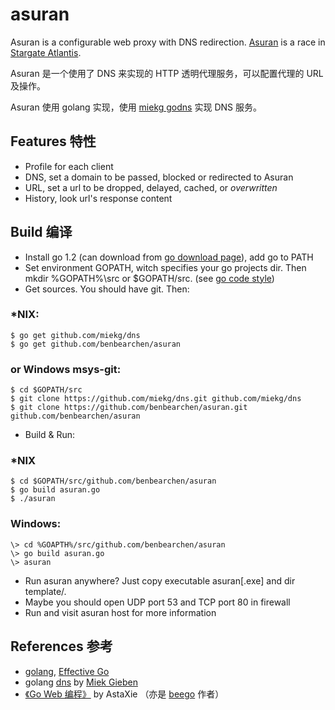 asuran
=========

Asuran is a configurable web proxy with DNS redirection.  [Asuran](http://en.wikipedia.org/wiki/Asuran_%28Stargate%29) is a race in [Stargate Atlantis](http://en.wikipedia.org/wiki/Stargate_Atlantis).

Asuran 是一个使用了 DNS 来实现的 HTTP 透明代理服务，可以配置代理的 URL 及操作。

Asuran 使用 golang 实现，使用 [miekg godns](https://github.com/miekg/dns/) 实现 DNS 服务。


Features 特性
---------

* Profile for each client
* DNS, set a domain to be passed, blocked or redirected to Asuran
* URL, set a url to be dropped, delayed, cached, or <i>overwritten</i>
* History, look url's response content


Build 编译
---------
* Install go 1.2 (can download from [go download page](https://code.google.com/p/go/downloads/list)), add go to PATH
* Set environment GOPATH, witch specifies your go projects dir.  Then mkdir %GOPATH%\src or $GOPATH/src. (see [go code style](http://golang.org/doc/code.html))
* Get sources.  You should have git.  Then:

### \*NIX:
    $ go get github.com/miekg/dns
    $ go get github.com/benbearchen/asuran
### or Windows msys-git:
    $ cd $GOPATH/src
    $ git clone https://github.com/miekg/dns.git github.com/miekg/dns
    $ git clone https://github.com/benbearchen/asuran.git github.com/benbearchen/asuran

* Build & Run:

### \*NIX
    $ cd $GOPATH/src/github.com/benbearchen/asuran
    $ go build asuran.go
    $ ./asuran
### Windows:
    \> cd %GOAPTH%/src/github.com/benbearchen/asuran
    \> go build asuran.go
    \> asuran

* Run asuran anywhere?  Just copy executable asuran\[.exe\] and dir template/.
* Maybe you should open UDP port 53 and TCP port 80 in firewall
* Run and visit asuran host for more information


References 参考
---------

* [golang](http://golang.org/), [Effective Go](http://golang.org/doc/effective_go.html)
* golang [dns](https://github.com/miekg/dns/) by [Miek Gieben](http://www.miek.nl/)
* [《Go Web 编程》](https://github.com/astaxie/build-web-application-with-golang/) by AstaXie （亦是 [beego](http://beego.me/) 作者）
